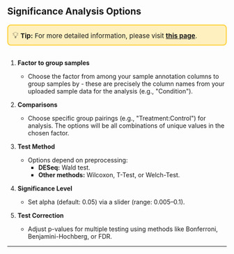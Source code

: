 ## Significance Analysis Options
<div style="border: 2px solid #ffcf30; background-color: #fff0bf; padding: 10px; border-radius: 8px; font-size: 15px;">
<span style="font-size: 20px;">💡</span>  <strong>Tip:</strong> For more detailed information, please visit 
<a href="https://icb-dcm.github.io/cOmicsArt/interface-details/05-significance-analysis.html#main-panel-" target="_blank" style="font-weight: bold;">this page</a>.
</div>
<br>

1. **Factor to group samples**  
   - Choose the factor from among your sample annotation columns to group samples by - these are precisely the column names from your uploaded sample data
     for the analysis (e.g., "Condition").

2. **Comparisons**  
   - Choose specific group pairings (e.g., "Treatment:Control") for analysis. The 
     options will be all combinations of unique values in the chosen factor.

3. **Test Method**  
   - Options depend on preprocessing:
     - **DESeq:** Wald test.  
     - **Other methods:** Wilcoxon, T-Test, or Welch-Test.

4. **Significance Level**  
   - Set alpha (default: 0.05) via a slider (range: 0.005–0.1).

5. **Test Correction**  
   - Adjust p-values for multiple testing using methods like Bonferroni, Benjamini-Hochberg, or FDR. 

---

